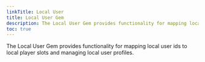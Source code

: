 ```yaml
---
linkTitle: Local User
title: Local User Gem
description: The Local User Gem provides functionality for mapping local user ids to local player slots and managing local user profiles.
toc: true
---
```


The Local User Gem provides functionality for mapping local user ids to local player slots and managing local user profiles.
